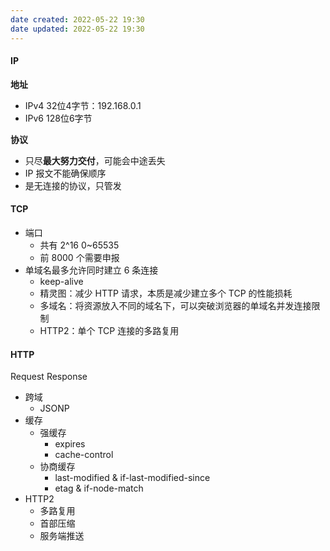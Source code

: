 ```yaml
---
date created: 2022-05-22 19:30
date updated: 2022-05-22 19:30
---
```


#### IP

**地址**

- IPv4 32位4字节：192.168.0.1
- IPv6 128位6字节

**协议**

- 只尽**最大努力交付**，可能会中途丢失
- IP 报文不能确保顺序
- 是无连接的协议，只管发

#### TCP

- 端口
  - 共有 2^16 0~65535
  - 前 8000 个需要申报
- 单域名最多允许同时建立 6 条连接
  - keep-alive
  - 精灵图：减少 HTTP 请求，本质是减少建立多个 TCP 的性能损耗
  - 多域名：将资源放入不同的域名下，可以突破浏览器的单域名并发连接限制
  - HTTP2：单个 TCP 连接的多路复用

#### HTTP

Request
Response

- 跨域
  - JSONP
- 缓存
  - 强缓存
    - expires
    - cache-control
  - 协商缓存
    - last-modified & if-last-modified-since
    - etag & if-node-match
- HTTP2
  - 多路复用
  - 首部压缩
  - 服务端推送
